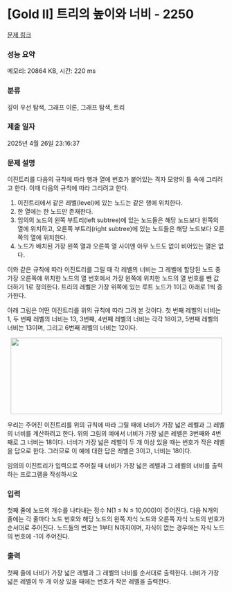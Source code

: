 # [Gold II] 트리의 높이와 너비 - 2250 

[문제 링크](https://www.acmicpc.net/problem/2250) 

### 성능 요약

메모리: 20864 KB, 시간: 220 ms

### 분류

깊이 우선 탐색, 그래프 이론, 그래프 탐색, 트리

### 제출 일자

2025년 4월 26일 23:16:37

### 문제 설명

<p>이진트리를 다음의 규칙에 따라 행과 열에 번호가 붙어있는 격자 모양의 틀 속에 그리려고 한다. 이때 다음의 규칙에 따라 그리려고 한다.</p>

<ol>
	<li>이진트리에서 같은 레벨(level)에 있는 노드는 같은 행에 위치한다.</li>
	<li>한 열에는 한 노드만 존재한다.</li>
	<li>임의의 노드의 왼쪽 부트리(left subtree)에 있는 노드들은 해당 노드보다 왼쪽의 열에 위치하고, 오른쪽 부트리(right subtree)에 있는 노드들은 해당 노드보다 오른쪽의 열에 위치한다.</li>
	<li>노드가 배치된 가장 왼쪽 열과 오른쪽 열 사이엔 아무 노드도 없이 비어있는 열은 없다.</li>
</ol>

<p>이와 같은 규칙에 따라 이진트리를 그릴 때 각 레벨의 너비는 그 레벨에 할당된 노드 중 가장 오른쪽에 위치한 노드의 열 번호에서 가장 왼쪽에 위치한 노드의 열 번호를 뺀 값 더하기 1로 정의한다. 트리의 레벨은 가장 위쪽에 있는 루트 노드가 1이고 아래로 1씩 증가한다.</p>

<p>아래 그림은 어떤 이진트리를 위의 규칙에 따라 그려 본 것이다. 첫 번째 레벨의 너비는 1, 두 번째 레벨의 너비는 13, 3번째, 4번째 레벨의 너비는 각각 18이고, 5번째 레벨의 너비는 13이며, 그리고 6번째 레벨의 너비는 12이다.</p>

<p style="text-align: center;"><img alt="" src="https://upload.acmicpc.net/4e4aaa17-dc1d-4af9-a36a-3144259fb7d2/-/preview/" style="width: 488px; height: 176px;"></p>

<p>우리는 주어진 이진트리를 위의 규칙에 따라 그릴 때에 너비가 가장 넓은 레벨과 그 레벨의 너비를 계산하려고 한다. 위의 그림의 예에서 너비가 가장 넓은 레벨은 3번째와 4번째로 그 너비는 18이다. 너비가 가장 넓은 레벨이 두 개 이상 있을 때는 번호가 작은 레벨을 답으로 한다. 그러므로 이 예에 대한 답은 레벨은 3이고, 너비는 18이다.</p>

<p>임의의 이진트리가 입력으로 주어질 때 너비가 가장 넓은 레벨과 그 레벨의 너비를 출력하는 프로그램을 작성하시오</p>

### 입력 

 <p>첫째 줄에 노드의 개수를 나타내는 정수 N(1 ≤ N ≤ 10,000)이 주어진다. 다음 N개의 줄에는 각 줄마다 노드 번호와 해당 노드의 왼쪽 자식 노드와 오른쪽 자식 노드의 번호가 순서대로 주어진다. 노드들의 번호는 1부터 N까지이며, 자식이 없는 경우에는 자식 노드의 번호에 -1이 주어진다.</p>

### 출력 

 <p>첫째 줄에 너비가 가장 넓은 레벨과 그 레벨의 너비를 순서대로 출력한다. 너비가 가장 넓은 레벨이 두 개 이상 있을 때에는 번호가 작은 레벨을 출력한다.</p>

